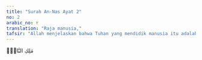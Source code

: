 ```yaml
---
title: "Surah An-Nas Ayat 2"
no: 2
arabic_no: ٢
translation: "Raja manusia,"
tafsir: "Allah menjelaskan bahwa Tuhan yang mendidik manusia itu adalah yang memiliki dan yang mengatur semua syariat, yang membuat undang-undang, peraturan-peraturan, dan hukum-hukum agama. Barang siapa yang mematuhinya akan berbahagia hidup di dunia dan di akhirat."
---
```

مَلِكِ النَّاسِۙ